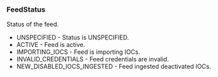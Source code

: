 ### FeedStatus
Status of the feed.

- UNSPECIFIED - Status is UNSPECIFIED.
- ACTIVE - Feed is active.
- IMPORTING_IOCS - Feed is importing IOCs.
- INVALID_CREDENTIALS - Feed credentials are invalid.
- NEW_DISABLED_IOCS_INGESTED - Feed ingested deactivated IOCs.
